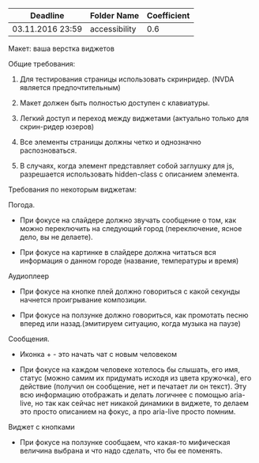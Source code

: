 Deadline         | Folder Name    | Coefficient
-----------------|----------------|--------------
03.11.2016 23:59 | accessibility  | 0.6


Макет: ваша верстка виджетов


Общие требования:
1. Для тестирования страницы использовать скринридер. (NVDA является предпочтительным)

2. Макет должен быть полностью доступен с клавиатуры.

3. Легкий доступ и переход между виджетами (актуально только для скрин-ридер юзеров)

4. Все элементы страницы должны четко и однозначно распозноваться.

5. В случаях, когда элемент представляет собой заглушку для js, разрешается использовать hidden-class с описанием элемента.

Требования по некоторым виджетам:


Погода.

* При фокусе на слайдере должно звучать сообщение о том, как можно переключить на следующий город (переключение, ясное дело, вы не делаете).

* При фокусе на картинке в слайдере должна читаться вся информация о данном городе (название, температуры и время)


Аудиоплеер

* При фокусе на кнопке плей должно говориться с какой секунды начнется проигрывание композиции.

* При фокусе на ползунке должно говориться, как промотать песню вперед или назад.(эмитируем ситуацию, когда музыка на паузе)


Сообщения.

* Иконка + - это начать чат с новым человеком

* При фокусе на каждом человеке хотелось бы слышать, его имя, статус (можно самим их придумать исходя из цвета кружочка), его действие (получил он сообщение, нет и печатает ли он текст). Эту всю информацию отображать и делать логичнее с помощью aria-live, но так как сейчас нет никакой динамики в виджете, то делаем это просто описанием на фокус, а про aria-live просто помним.


Виджет с кнопками

* При фокусе на ползунке сообщаем, что какая-то мифическая величина выбрана и что надо сделать, что бы ее поменять.
